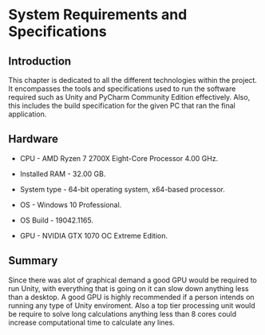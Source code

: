 # System Requirements and Specifications

## Introduction

This chapter is dedicated to all the different technologies within the project. It encompasses the tools and specifications used to run the software required such as Unity and PyCharm Community Edition effectively. Also, this includes the build specification for the given PC that ran the final application.
## Hardware

* CPU - AMD Ryzen 7 2700X Eight-Core Processor 4.00 GHz. 


* Installed RAM - 32.00 GB. 


* System type - 64-bit operating system, x64-based processor.


* OS - Windows 10 Professional. 


* OS Build - 19042.1165. 


* GPU - NVIDIA GTX 1070 OC Extreme Edition.

## Summary 

Since there was alot of graphical demand a good GPU would be required to run Unity, with everything that is going on it can slow down anything less than a desktop. A good GPU is highly recommended if a person intends on running any type of Unity enviroment. Also a top tier processing unit would be require to solve long calculations anything less than 8 cores could increase computational time to calculate any lines.